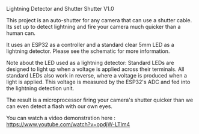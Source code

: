Lightning Detector and Shutter Shutter V1.0

This project is an auto-shutter for any camera that can use a shutter cable. Its set up to detect lightning and fire your camera much quicker than a human can.

It uses an ESP32 as a controller and a standard clear 5mm LED as a lightning detector.  Please see the schematic for more information.

Note about the LED used as a lightning detector: Standard LEDs are designed to light up when a voltage is applied across their terminals.  All standard LEDs also work in reverse, where a voltage is produced when a light is applied.  This voltage is measured by the ESP32's ADC and fed into the lightning detection unit.

The result is a microprocessor firing your camera's shutter quicker than we can even detect a flash with our own eyes.

You can watch a video demonstration here : https://www.youtube.com/watch?v=opdjW-LTlm4



